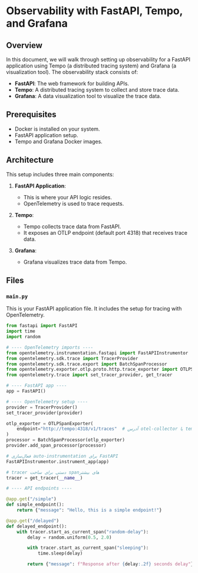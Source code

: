 # Observability with FastAPI, Tempo, and Grafana

## Overview

In this document, we will walk through setting up observability for a FastAPI application using Tempo (a distributed tracing system) and Grafana (a visualization tool). The observability stack consists of:

- **FastAPI**: The web framework for building APIs.
- **Tempo**: A distributed tracing system to collect and store trace data.
- **Grafana**: A data visualization tool to visualize the trace data.

## Prerequisites

- Docker is installed on your system.
- FastAPI application setup.
- Tempo and Grafana Docker images.

## Architecture

This setup includes three main components:

1. **FastAPI Application**:
   - This is where your API logic resides.
   - OpenTelemetry is used to trace requests.

2. **Tempo**:
   - Tempo collects trace data from FastAPI.
   - It exposes an OTLP endpoint (default port 4318) that receives trace data.

3. **Grafana**:
   - Grafana visualizes trace data from Tempo.

## Files

### `main.py`

This is your FastAPI application file. It includes the setup for tracing with OpenTelemetry.

```python
from fastapi import FastAPI
import time
import random

# ---- OpenTelemetry imports ----
from opentelemetry.instrumentation.fastapi import FastAPIInstrumentor
from opentelemetry.sdk.trace import TracerProvider
from opentelemetry.sdk.trace.export import BatchSpanProcessor
from opentelemetry.exporter.otlp.proto.http.trace_exporter import OTLPSpanExporter
from opentelemetry.trace import set_tracer_provider, get_tracer

# ---- FastAPI app ----
app = FastAPI()

# ---- OpenTelemetry setup ----
provider = TracerProvider()
set_tracer_provider(provider)

otlp_exporter = OTLPSpanExporter(
    endpoint="http://tempo:4318/v1/traces"  # آدرس otel-collector یا tempo
)
processor = BatchSpanProcessor(otlp_exporter)
provider.add_span_processor(processor)

# فعال‌سازی auto-instrumentation برای FastAPI
FastAPIInstrumentor.instrument_app(app)

# tracer دستی برای ساخت spanهای بیشتر
tracer = get_tracer(__name__)

# ---- API endpoints ----

@app.get("/simple")
def simple_endpoint():
    return {"message": "Hello, this is a simple endpoint!"}

@app.get("/delayed")
def delayed_endpoint():
    with tracer.start_as_current_span("random-delay"):
        delay = random.uniform(0.5, 2.0)

        with tracer.start_as_current_span("sleeping"):
            time.sleep(delay)

        return {"message": f"Response after {delay:.2f} seconds delay"}
```

